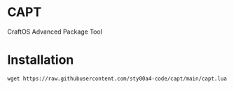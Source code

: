 # CAPT
CraftOS Advanced Package Tool

# Installation

```
wget https://raw.githubusercontent.com/sty00a4-code/capt/main/capt.lua
```